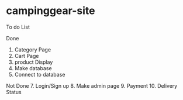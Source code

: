 # campinggear-site

To do List

Done 
1. Category Page
2. Cart Page
3. product Display
4. Make database
5. Connect to database

Not Done
7. Login/Sign up
8. Make admin page
9. Payment
10. Delivery Status
